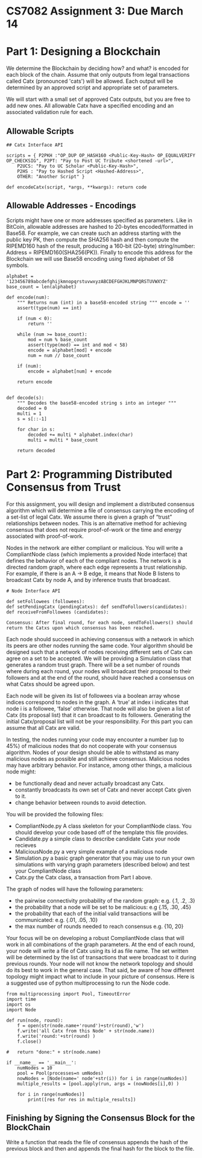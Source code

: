 CS7082 Assignment 3: Due March 14
==================================================================================


Part 1: Designing a Blockchain
==================================================================================

We determine the Blockchain by deciding how? and what? is encoded for each block of the chain. Assume that only outputs from legal transactions called Catx (pronounced 'cats') will be allowed. Each output will be determined by an approved script and appropriate set of parameters.

We will start with a small set of approved Catx outputs, but you are free to add new ones. All allowable Catx have a specified encoding and an associated validation rule for each.

Allowable Scripts
--------------------

    ## Catx Interface API

    scripts ​=​ { ​P2PKH​ :​"OP_DUP OP_HASH160 <Public-Key-Hash> OP_EQUALVERIFY OP_CHECKSIG"​, ​P2PT​: ​"Pay to Post UC Tribute <shortened -url>"​,
        P2UCS​: ​"Pay to UC Scholar <Public-Key-Hash>"​,
        P2HS​ : ​"Pay to Hashed Script <Hashed-Address>"​,
        OTHER​: ​"Another Script"​ }

    def​ ​encodeCatx​(script, ​*​args, ​**​kwargs): ​return​ code


Allowable Addresses - Encodings
-----------------------------------

Scripts might have one or more addresses specified as parameters. Like in BitCoin, allowable addresses are hashed to 20-bytes encoded/formatted in Base58. For example, we can create such an address starting with the public key PK, then compute the SHA256 hash and then compute the RIPEMD160 hash of the result, producing a 160-bit (20-byte) string/number: Address = RIPEMD160(SHA256(PK)). Finally to encode this address for the Blockchain we will use Base58 encoding using fixed alphabet of 58 symbols.

    alphabet ​=​ ​'123456789abcdefghijkmnopqrstuvwxyzABCDEFGHJKLMNPQRSTUVWXYZ'
    base_count ​=​ ​len​(alphabet)

    def​ ​encode​(num):
        """ Returns num (int) in a base58-encoded string """ encode ​=​ ​''
        assert​(​type​(num) ​==​ ​int​)

        if​ (num ​<​ ​0​):
            return​ ​''

        while​ (num ​>=​ base_count):
            mod ​=​ num ​%​ base_count
            assert​(​type​(mod) ​==​ ​int​ ​and​ mod ​<​ ​58​)
            encode ​=​ alphabet[mod] ​+​ encode
            num ​=​ num ​//​ base_count

        if​ (num):
            encode ​=​ alphabet[num] ​+​ encode

        return​ encode


    def​ ​decode​(s):
        """ Decodes the base58-encoded string s into an integer """
        decoded ​=​ ​0
        multi ​=​ ​1
        s ​=​ s[::​-​1​]

        for​ char ​in​ s:
            decoded ​+=​ multi ​*​ alphabet.index(char)
            multi = multi ​*​ base_count

        return​ decoded




Part 2: Programming Distributed Consensus from Trust
==================================================================

For this assignment, you will design and implement a distributed consensus algorithm which will determine a file of consensus carrying the encoding of a set-list of legal Catx. We assume there is given a graph of “trust” relationships between nodes. This is an alternative method for achieving consensus that does not require proof-of-work or the time and energy associated with proof-of-work.

Nodes in the network are either compliant or malicious. You will write a CompliantNode class (which implements a provided Node interface) that defines the behavior of each of the compliant nodes. The network is a directed random graph, where each edge represents a trust relationship. For example, if there is an A → B edge, it means that Node B listens to broadcast Catx by node A, and by inference trusts that broadcast.


    # Node Interface API

    def​ ​setFollowees​ (followees):
    def​ ​setPendingCatx​ (pendingCatxs): def​ ​sendToFollowers​(candidates):
    def​ ​receiveFromFollowees​ (candidates):

    Consensus: After final ​round​, ​for​ each node, sendToFollowers() should ​return​ the Catxs upon which consensus has been reached.



Each node should succeed in achieving consensus with a network in which its peers are other nodes running the same code. Your algorithm should be designed such that a network of nodes receiving different sets of Catx can agree on a set to be accepted. We will be providing a Simulation class that generates a random trust graph. There will be a set number of rounds where during each round, your nodes will broadcast their proposal to their followers and at the end of the round, should have reached a consensus on what Catxs should be agreed upon.

Each node will be given its list of followees via a boolean array whose indices correspond to nodes in the graph. A ‘true’ at index i indicates that node i is a followee, ‘false’ otherwise. That node will also be given a list of Catx (its proposal list) that it can broadcast to its followers. Generating the initial Catx/proposal list will not be your responsibility. For this part you can assume that all Catx are valid.

In testing, the nodes running your code may encounter a number (up to 45%) of malicious nodes that do not cooperate with your consensus algorithm. Nodes of your design should be able to withstand as many malicious nodes as possible and still achieve consensus. Malicious nodes may have arbitrary behavior. For instance, among other things, a malicious node might:

   * be functionally dead and never actually broadcast any Catx.
   * constantly broadcasts its own set of Catx and never accept Catx given to it.
   * change behavior between rounds to avoid detection.


You will be provided the following files:

   * CompliantNode.py A class skeleton for your CompliantNode class. You should develop your code based off of the template this file provides.
   * Candidate.py a simple class to describe candidate Catx your node recieves
   * MaliciousNode.py a very simple example of a malicious node
   * Simulation.py a basic graph generator that you may use to run your own simulations with varying graph parameters (described below) and test your CompliantNode class
   * Catx.py the Catx class, a transaction from Part I above.


The graph of nodes will have the following parameters:

   * the pairwise connectivity probability of the random graph: e.g. {.1, .2, .3}
   * the probability that a node will be set to be malicious: e.g {.15, .30, .45}
   * the probability that each of the initial valid transactions will be communicated:
       e.g. {.01, .05, .10}
   * the max number of rounds needed to reach consensus e.g. {10, 20}

Your focus will be on developing a robust CompliantNode class that will work in all combinations of the graph parameters. At the end of each round, your node will write a file of Catx using its id as file name. The set written will be determined by the list of transactions that were broadcast to it during previous rounds. Your node will not know the network topology and should do its best to work in the general case. That said, be aware of how different topology might impact what to include in your picture of consensus. Here is a suggested use of python multiprocessing to run the Node code.


    from​ multiprocessing ​import​ Pool, ​TimeoutError
    import​ time
    import​ os
    import​ Node

    def​ ​run​(node, round):
        f ​=​ ​open​(​str​(node.name​+​'round'​)​+​str​(​round​),​'w'​)
        f.write(​'all Catx from this Node'​ ​+​ ​str​(node.name))
        f.write(​'round:'​+​str​(​round)​ )
        f.close()

    #   return "done:" + str(node.name)

    if​ ​__name__​ ​==​ ​'__main__'​:
        numNodes ​=​ ​10
        pool ​=​ Pool(​processes​=n​ umNodes)
        nowNodes ​=​ [Node(​name​='​ node'​+​str​(i)) ​for​ i ​in​ ​range​(numNodes)]
        multiple_results ​=​ [pool.apply(run, ​args​ ​=​ (nowNodes[i],​0)​ )

        for​ i ​in range​(numNodes)]
            print​([res ​for​ res ​in​ multiple_results])


Finishing by Signing the Consensus Block for the BlockChain
--------------------------------------------------------------------

Write a function that reads the file of consensus appends the hash of the previous block and then and appends the final hash for the block to the file.
